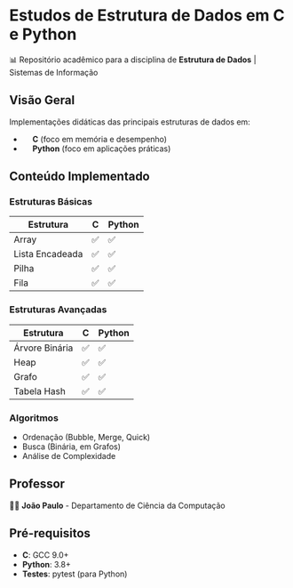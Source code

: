 # Estudos de Estrutura de Dados em C e Python

📊 Repositório acadêmico para a disciplina de **Estrutura de Dados** | Sistemas de Informação

## Visão Geral
Implementações didáticas das principais estruturas de dados em:
- <img src="https://cdn-icons-png.flaticon.com/512/226/226777.png" width="14" height="14"> **C** (foco em memória e desempenho)
- <img src="https://cdn-icons-png.flaticon.com/512/5968/5968350.png" width="14" height="14"> **Python** (foco em aplicações práticas)

## Conteúdo Implementado

### Estruturas Básicas
| Estrutura       | C | Python |
|-----------------|---|--------|
| Array           | ✅ | ✅     |
| Lista Encadeada | ✅ | ✅     |
| Pilha           | ✅ | ✅     |
| Fila            | ✅ | ✅     |

### Estruturas Avançadas
| Estrutura       | C | Python |
|-----------------|---|--------|
| Árvore Binária  | ✅ | ✅     |
| Heap            | ✅ | ✅     |
| Grafo           | ✅ | ✅     |
| Tabela Hash     | ✅ | ✅     |

### Algoritmos
- Ordenação (Bubble, Merge, Quick)
- Busca (Binária, em Grafos)
- Análise de Complexidade

## Professor
🧑‍🏫 **João Paulo** - Departamento de Ciência da Computação

## Pré-requisitos
- **C**: GCC 9.0+
- **Python**: 3.8+
- **Testes**: pytest (para Python)